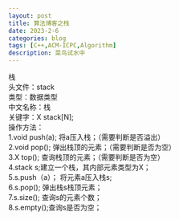 ```yaml
---
layout: post
title: 算法博客之栈
date: 2023-2-6
categories: blog
tags: [C++,ACM-ICPC,Algorithm]
description: 菜鸟试水中
---
```

<article>
    栈<br>
    头文件：stack<br>
    类型：数据类型<br>
    中文名称：栈<br>
    关键字：X stack[N];<br>
    操作方法：<br>
    1.void push(a); 将a压入栈；（需要判断是否溢出）<br>
    2.void pop(); 弹出栈顶的元素；（需要判断是否为空）<br>
    3.X top(); 查询栈顶的元素；（需要判断是否为空）<br>
    4.stack<X> s;建立一个栈，其内部元素类型为X；<br>
    5.s.push（a）； 将元素a压入栈s;<br>
    6.s.pop(); 弹出栈s栈顶元素；<br>
    7.s.size(); 查询s的元素个数；<br>
    8.s.empty();查询s是否为空；<br>

<article>